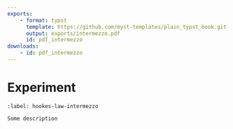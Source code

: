 ```yaml
---
exports:
    - format: typst
      template: https://github.com/myst-templates/plain_typst_book.git
      output: exports/intermezzo.pdf
      id: pdf_intermezzo
downloads:
    - id: pdf_intermezzo
---
```


# Experiment

```{intermezzo} Hooke's law
:label: hookes-law-intermezzo

Some description
```